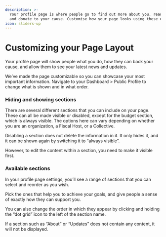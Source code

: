 ```yaml
---
description: >-
  Your profile page is where people go to find out more about you, read updates,
  and donate to your cause. Customise how your page looks using these options.
icon: sliders-up
---
```


# Customizing your Page Layout

Your profile page will show people what you do, how they can back your cause, and allow them to see your latest news and updates.

We’ve made the page customizable so you can showcase your most important information. Navigate to your Dashboard > Public Profile to change what is shown and in what order.

### Hiding and showing sections

There are several different sections that you can include on your page. These can all be made visible or disabled, except for the budget section, which is always visible. The options here can vary depending on whether you are an organization, a Fiscal Host, or a Collective.

Disabling a section does not delete the information in it. It only hides it, and it can be shown again by switching it to “always visible”.

However, to edit the content within a section, you need to make it visible first.

### Available sections

In your profile page settings, you’ll see a range of sections that you can select and reorder as you wish.

Pick the ones that help you to achieve your goals, and give people a sense of exactly how they can support you.

You can also change the order in which they appear by clicking and holding the “dot grid” icon to the left of the section name.

If a section such as “About” or “Updates” does not contain any content, it will not be displayed.
